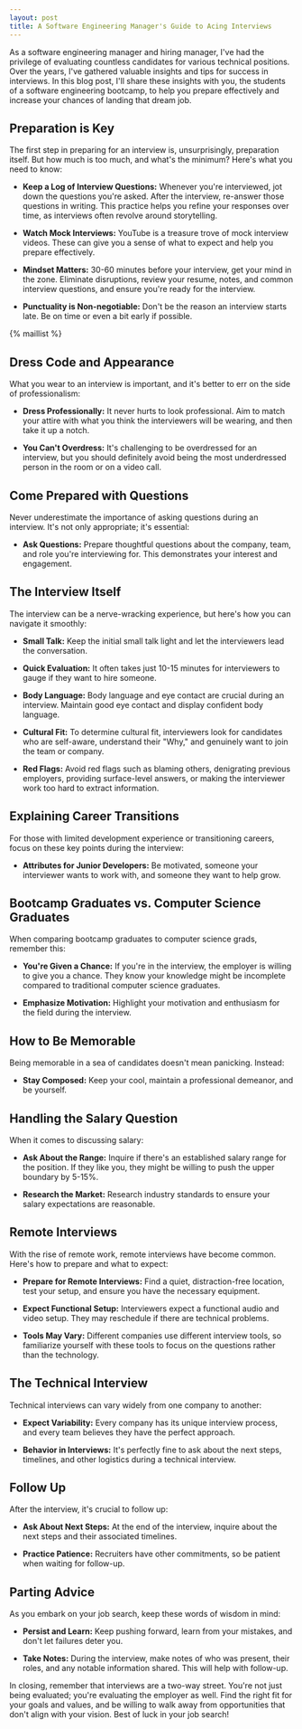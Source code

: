 ```yaml
---
layout: post
title: A Software Engineering Manager's Guide to Acing Interviews
---
```


As a software engineering manager and hiring manager, I've had the privilege of evaluating countless candidates for various technical positions. Over the years, I've gathered valuable insights and tips for success in interviews. In this blog post, I'll share these insights with you, the students of a software engineering bootcamp, to help you prepare effectively and increase your chances of landing that dream job.

## Preparation is Key

The first step in preparing for an interview is, unsurprisingly, preparation itself. But how much is too much, and what's the minimum? Here's what you need to know:

- **Keep a Log of Interview Questions:** Whenever you're interviewed, jot down the questions you're asked. After the interview, re-answer those questions in writing. This practice helps you refine your responses over time, as interviews often revolve around storytelling.

- **Watch Mock Interviews:** YouTube is a treasure trove of mock interview videos. These can give you a sense of what to expect and help you prepare effectively.

- **Mindset Matters:** 30-60 minutes before your interview, get your mind in the zone. Eliminate disruptions, review your resume, notes, and common interview questions, and ensure you're ready for the interview.

- **Punctuality is Non-negotiable:** Don't be the reason an interview starts late. Be on time or even a bit early if possible.

{% maillist %}

## Dress Code and Appearance

What you wear to an interview is important, and it's better to err on the side of professionalism:

- **Dress Professionally:** It never hurts to look professional. Aim to match your attire with what you think the interviewers will be wearing, and then take it up a notch.

- **You Can't Overdress:** It's challenging to be overdressed for an interview, but you should definitely avoid being the most underdressed person in the room or on a video call.

## Come Prepared with Questions

Never underestimate the importance of asking questions during an interview. It's not only appropriate; it's essential:

- **Ask Questions:** Prepare thoughtful questions about the company, team, and role you're interviewing for. This demonstrates your interest and engagement.

## The Interview Itself

The interview can be a nerve-wracking experience, but here's how you can navigate it smoothly:

- **Small Talk:** Keep the initial small talk light and let the interviewers lead the conversation.

- **Quick Evaluation:** It often takes just 10-15 minutes for interviewers to gauge if they want to hire someone.

- **Body Language:** Body language and eye contact are crucial during an interview. Maintain good eye contact and display confident body language.

- **Cultural Fit:** To determine cultural fit, interviewers look for candidates who are self-aware, understand their "Why," and genuinely want to join the team or company.

- **Red Flags:** Avoid red flags such as blaming others, denigrating previous employers, providing surface-level answers, or making the interviewer work too hard to extract information.

## Explaining Career Transitions

For those with limited development experience or transitioning careers, focus on these key points during the interview:

- **Attributes for Junior Developers:** Be motivated, someone your interviewer wants to work with, and someone they want to help grow.

## Bootcamp Graduates vs. Computer Science Graduates

When comparing bootcamp graduates to computer science grads, remember this:

- **You're Given a Chance:** If you're in the interview, the employer is willing to give you a chance. They know your knowledge might be incomplete compared to traditional computer science graduates.

- **Emphasize Motivation:** Highlight your motivation and enthusiasm for the field during the interview.

## How to Be Memorable

Being memorable in a sea of candidates doesn't mean panicking. Instead:

- **Stay Composed:** Keep your cool, maintain a professional demeanor, and be yourself.

## Handling the Salary Question

When it comes to discussing salary:

- **Ask About the Range:** Inquire if there's an established salary range for the position. If they like you, they might be willing to push the upper boundary by 5-15%.

- **Research the Market:** Research industry standards to ensure your salary expectations are reasonable.

## Remote Interviews

With the rise of remote work, remote interviews have become common. Here's how to prepare and what to expect:

- **Prepare for Remote Interviews:** Find a quiet, distraction-free location, test your setup, and ensure you have the necessary equipment.

- **Expect Functional Setup:** Interviewers expect a functional audio and video setup. They may reschedule if there are technical problems.

- **Tools May Vary:** Different companies use different interview tools, so familiarize yourself with these tools to focus on the questions rather than the technology.

## The Technical Interview

Technical interviews can vary widely from one company to another:

- **Expect Variability:** Every company has its unique interview process, and every team believes they have the perfect approach.

- **Behavior in Interviews:** It's perfectly fine to ask about the next steps, timelines, and other logistics during a technical interview.

## Follow Up

After the interview, it's crucial to follow up:

- **Ask About Next Steps:** At the end of the interview, inquire about the next steps and their associated timelines.

- **Practice Patience:** Recruiters have other commitments, so be patient when waiting for follow-up.

## Parting Advice

As you embark on your job search, keep these words of wisdom in mind:

- **Persist and Learn:** Keep pushing forward, learn from your mistakes, and don't let failures deter you.

- **Take Notes:** During the interview, make notes of who was present, their roles, and any notable information shared. This will help with follow-up.

In closing, remember that interviews are a two-way street. You're not just being evaluated; you're evaluating the employer as well. Find the right fit for your goals and values, and be willing to walk away from opportunities that don't align with your vision. Best of luck in your job search!
